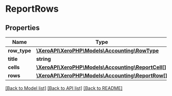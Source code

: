 # ReportRows

## Properties
Name | Type | Description | Notes
------------ | ------------- | ------------- | -------------
**row_type** | [**\XeroAPI\XeroPHP\Models\Accounting\RowType**](RowType.md) |  | [optional] 
**title** | **string** |  | [optional] 
**cells** | [**\XeroAPI\XeroPHP\Models\Accounting\ReportCell[]**](ReportCell.md) |  | [optional] 
**rows** | [**\XeroAPI\XeroPHP\Models\Accounting\ReportRow[]**](ReportRow.md) |  | [optional] 

[[Back to Model list]](../README.md#documentation-for-models) [[Back to API list]](../README.md#documentation-for-api-endpoints) [[Back to README]](../README.md)


